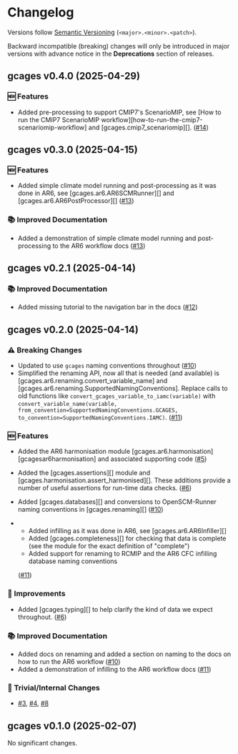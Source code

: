 # Changelog

Versions follow [Semantic Versioning](https://semver.org/) (`<major>.<minor>.<patch>`).

Backward incompatible (breaking) changes will only be introduced in major versions
with advance notice in the **Deprecations** section of releases.

<!--
You should *NOT* be adding new changelog entries to this file,
this file is managed by towncrier.
See `changelog/README.md`.

You *may* edit previous changelogs to fix problems like typo corrections or such.
To add a new changelog entry, please see
`changelog/README.md`
and https://pip.pypa.io/en/latest/development/contributing/#news-entries,
noting that we use the `changelog` directory instead of news,
markdown instead of restructured text and use slightly different categories
from the examples given in that link.
-->

<!-- towncrier release notes start -->

## gcages v0.4.0 (2025-04-29)

### 🆕 Features

- Added pre-processing to support CMIP7's ScenarioMIP, see [How to run the CMIP7 ScenarioMIP workflow][how-to-run-the-cmip7-scenariomip-workflow] and [gcages.cmip7_scenariomip][]. ([#14](https://github.com/openscm/gcages/pull/14))


## gcages v0.3.0 (2025-04-15)

### 🆕 Features

- Added simple climate model running and post-processing as it was done in AR6, see [gcages.ar6.AR6SCMRunner][] and [gcages.ar6.AR6PostProcessor][] ([#13](https://github.com/openscm/gcages/pull/13))

### 📚 Improved Documentation

- Added a demonstration of simple climate model running and post-processing to the AR6 workflow docs ([#13](https://github.com/openscm/gcages/pull/13))


## gcages v0.2.1 (2025-04-14)

### 📚 Improved Documentation

- Added missing tutorial to the navigation bar in the docs ([#12](https://github.com/openscm/gcages/pull/12))


## gcages v0.2.0 (2025-04-14)

### ⚠️ Breaking Changes

- Updated to use `gcages` naming conventions throughout ([#10](https://github.com/openscm/gcages/pull/10))
- Simplified the renaming API, now all that is needed (and available) is [gcages.ar6.renaming.convert_variable_name] and [gcages.ar6.renaming.SupportedNamingConventions].
  Replace calls to old functions like `convert_gcages_variable_to_iamc(variable)` with `convert_variable_name(variable, from_convention=SupportedNamingConventions.GCAGES, to_convention=SupportedNamingConventions.IAMC)`. ([#11](https://github.com/openscm/gcages/pull/11))

### 🆕 Features

- Added the AR6 harmonisation module [gcages.ar6.harmonisation][gcagesar6harmonisation] and associated supporting code ([#5](https://github.com/openscm/gcages/pull/5))
- Added the [gcages.assertions][] module and [gcages.harmonisation.assert_harmonised][]. These additions provide a number of useful assertions for run-time data checks. ([#6](https://github.com/openscm/gcages/pull/6))
- Added [gcages.databases][] and conversions to OpenSCM-Runner naming conventions in [gcages.renaming][] ([#10](https://github.com/openscm/gcages/pull/10))
- - Added infilling as it was done in AR6, see [gcages.ar6.AR6Infiller][]
  - Added [gcages.completeness][] for checking that data is complete (see the module for the exact definition of "complete")
  - Added support for renaming to RCMIP and the AR6 CFC infilling database naming conventions

  ([#11](https://github.com/openscm/gcages/pull/11))

### 🎉 Improvements

- Added [gcages.typing][] to help clarify the kind of data we expect throughout. ([#6](https://github.com/openscm/gcages/pull/6))

### 📚 Improved Documentation

- Added docs on renaming and added a section on naming to the docs on how to run the AR6 workflow ([#10](https://github.com/openscm/gcages/pull/10))
- Added a demonstration of infilling to the AR6 workflow docs ([#11](https://github.com/openscm/gcages/pull/11))

### 🔧 Trivial/Internal Changes

- [#3](https://github.com/openscm/gcages/pull/3), [#4](https://github.com/openscm/gcages/pull/4), [#8](https://github.com/openscm/gcages/pull/8)


## gcages v0.1.0 (2025-02-07)

No significant changes.
